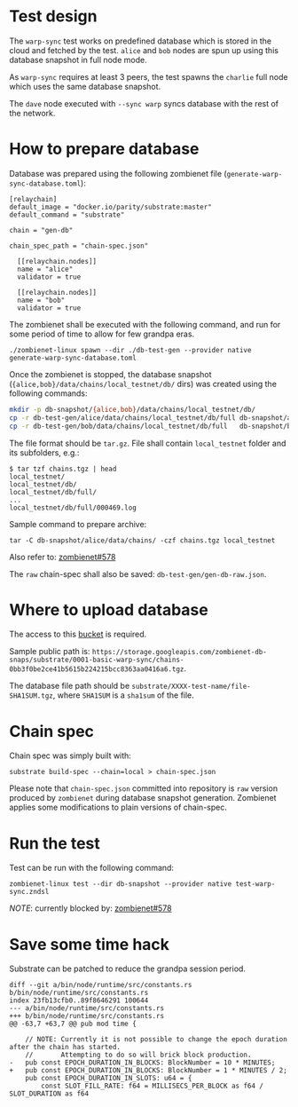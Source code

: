 # Test design
The `warp-sync` test works on predefined database which is stored in the cloud and
fetched by the test. `alice` and `bob` nodes are spun up using this database snapshot in full node mode.

As `warp-sync` requires at least 3 peers, the test spawns the `charlie` full node which uses the same database snapshot.

The `dave` node executed with `--sync warp` syncs database with the rest of the network.

# How to prepare database
Database was prepared using the following zombienet file (`generate-warp-sync-database.toml`):
```
[relaychain]
default_image = "docker.io/parity/substrate:master"
default_command = "substrate"

chain = "gen-db"

chain_spec_path = "chain-spec.json"

  [[relaychain.nodes]]
  name = "alice"
  validator = true

  [[relaychain.nodes]]
  name = "bob"
  validator = true
```

The zombienet shall be executed with the following command, and run for some period of time to allow for few grandpa eras.
```
./zombienet-linux spawn --dir ./db-test-gen --provider native generate-warp-sync-database.toml
```

Once the zombienet is stopped, the database snapshot
(`{alice,bob}/data/chains/local_testnet/db/` dirs) was created using the following
commands:
```bash
mkdir -p db-snapshot/{alice,bob}/data/chains/local_testnet/db/  
cp -r db-test-gen/alice/data/chains/local_testnet/db/full db-snapshot/alice/data/chains/local_testnet/db/  
cp -r db-test-gen/bob/data/chains/local_testnet/db/full   db-snapshot/bob/data/chains/local_testnet/db/
```

The file format should be `tar.gz`. File shall contain `local_testnet` folder and its subfolders, e.g.:
```
$ tar tzf chains.tgz | head
local_testnet/
local_testnet/db/
local_testnet/db/full/
...
local_testnet/db/full/000469.log
```

Sample command to prepare archive:
```
tar -C db-snapshot/alice/data/chains/ -czf chains.tgz local_testnet
```

Also refer to: [zombienet#578](https://github.com/paritytech/zombienet/issues/578)

The `raw` chain-spec shall also be saved: `db-test-gen/gen-db-raw.json`.

# Where to upload database
The access to this [bucket](https://console.cloud.google.com/storage/browser/zombienet-db-snaps/) is required.

Sample public path is: `https://storage.googleapis.com/zombienet-db-snaps/substrate/0001-basic-warp-sync/chains-0bb3f0be2ce41b5615b224215bcc8363aa0416a6.tgz`.

The database file path should be `substrate/XXXX-test-name/file-SHA1SUM.tgz`, where `SHA1SUM` is a `sha1sum` of the file.

# Chain spec
Chain spec was simply built with:
```
substrate build-spec --chain=local > chain-spec.json
```

Please note that `chain-spec.json` committed into repository is `raw` version produced by `zombienet` during database snapshot generation. Zombienet applies some modifications to plain versions of chain-spec.

# Run the test
Test can be run with the following command:
```
zombienet-linux test --dir db-snapshot --provider native test-warp-sync.zndsl
```

*NOTE*: currently blocked by: [zombienet#578](https://github.com/paritytech/zombienet/issues/578)


# Save some time hack
Substrate can be patched to reduce the grandpa session period.
```
diff --git a/bin/node/runtime/src/constants.rs b/bin/node/runtime/src/constants.rs
index 23fb13cfb0..89f8646291 100644
--- a/bin/node/runtime/src/constants.rs
+++ b/bin/node/runtime/src/constants.rs
@@ -63,7 +63,7 @@ pub mod time {
 
    // NOTE: Currently it is not possible to change the epoch duration after the chain has started.
    //       Attempting to do so will brick block production.
-   pub const EPOCH_DURATION_IN_BLOCKS: BlockNumber = 10 * MINUTES;
+   pub const EPOCH_DURATION_IN_BLOCKS: BlockNumber = 1 * MINUTES / 2;
    pub const EPOCH_DURATION_IN_SLOTS: u64 = {
        const SLOT_FILL_RATE: f64 = MILLISECS_PER_BLOCK as f64 / SLOT_DURATION as f64
```
